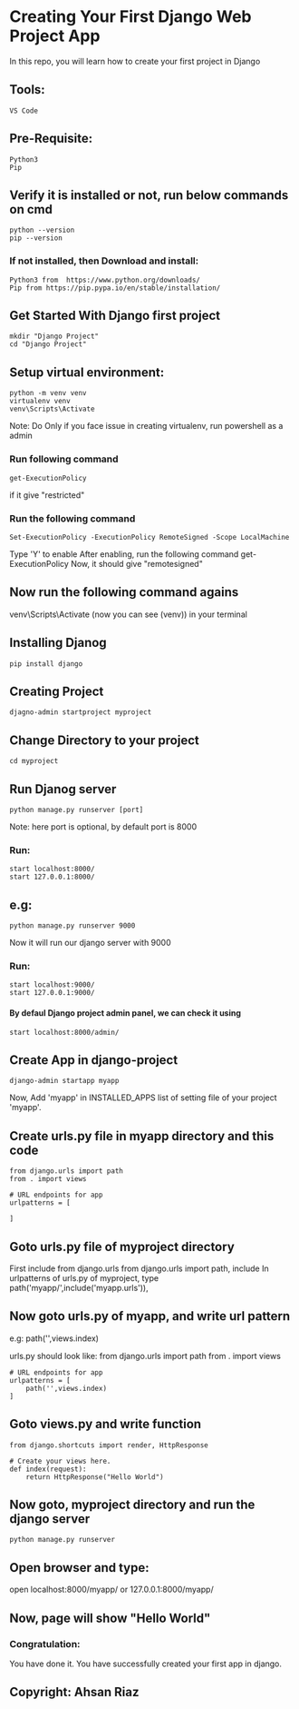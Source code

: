 # Creating Your First Django Web Project App
In this repo, you will learn how to create your first project in Django

## Tools: 
	VS Code
	
## Pre-Requisite:
	Python3
	Pip 

## Verify it is installed or not, run below commands on cmd
  	python --version
	pip --version

### If not installed, then Download and install:
	Python3 from  https://www.python.org/downloads/
	Pip from https://pip.pypa.io/en/stable/installation/

## Get Started With Django first project
	mkdir "Django Project"
	cd "Django Project"

## Setup virtual environment:
	python -m venv venv
	virtualenv venv
	venv\Scripts\Activate

Note: Do Only if you face issue in creating virtualenv, run powershell as a admin
### Run following command
	get-ExecutionPolicy 		
if it give "restricted"
### Run the following command
	Set-ExecutionPolicy -ExecutionPolicy RemoteSigned -Scope LocalMachine
Type 'Y' to enable
After enabling, run the following command
	get-ExecutionPolicy 
Now, it should give "remotesigned"

## Now run the following command agains
venv\Scripts\Activate 
(now you can see (venv)) in your terminal

## Installing Djanog
	pip install django

## Creating Project
	djagno-admin startproject myproject

## Change Directory to your project
	cd myproject
 
## Run Djanog server 
	python manage.py runserver [port]
Note: here port is optional, by default port is 8000

### Run:
	start localhost:8000/
	start 127.0.0.1:8000/
## e.g:	
	python manage.py runserver 9000		
Now it will run our django server with 9000
### Run:	
	start localhost:9000/
	start 127.0.0.1:9000/
	
#### By defaul Django project admin panel, we can check it using
	start localhost:8000/admin/


## Create App in django-project
	django-admin startapp myapp
Now, Add 'myapp' in INSTALLED_APPS list of setting file of your project 'myapp'.

## Create urls.py file in myapp directory and this code
	from django.urls import path
	from . import views

	# URL endpoints for app
	urlpatterns = [
		
	]
	
## Goto urls.py file of myproject directory
First include from django.urls
	from django.urls import path, include
In urlpatterns of urls.py of myproject, type
	path('myapp/',include('myapp.urls')),

## Now goto urls.py of myapp, and write url pattern
e.g:
	path('',views.index)

urls.py should look like:
	from django.urls import path
	from . import views

	# URL endpoints for app
	urlpatterns = [
		path('',views.index)
	]
	

## Goto views.py and write function
	from django.shortcuts import render, HttpResponse

	# Create your views here.
	def index(request):
		return HttpResponse("Hello World")
		
## Now goto, myproject directory and run the django server
	python manage.py runserver
## Open browser and type:
open localhost:8000/myapp/ or 127.0.0.1:8000/myapp/

## Now, page will show "Hello World"

### Congratulation:
You have done it. You have successfully created your first app in django.

## Copyright: Ahsan Riaz


